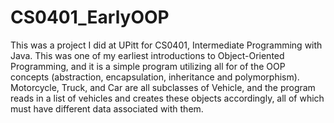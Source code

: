 # CS0401_EarlyOOP
This was a project I did at UPitt for CS0401, Intermediate Programming with Java. This was one of my earliest introductions to Object-Oriented Programming, and it is a simple program utilizing all for of the OOP concepts (abstraction, encapsulation, inheritance and polymorphism). Motorcycle, Truck, and Car are all subclasses of Vehicle, and the program reads in a list of vehicles and creates these objects accordingly, all of which must have different data associated with them. 
